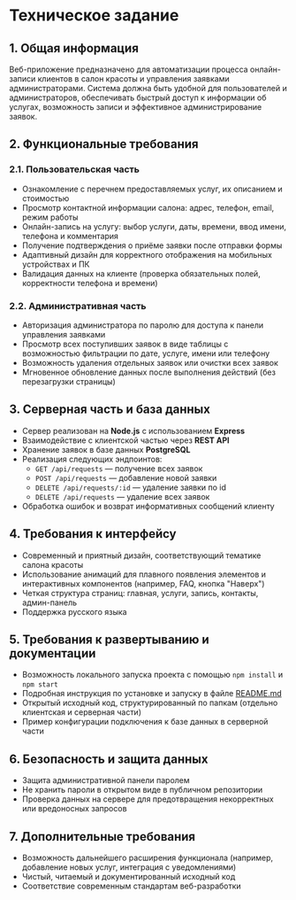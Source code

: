 # Техническое задание

## 1. Общая информация
Веб-приложение предназначено для автоматизации процесса онлайн-записи клиентов в салон красоты и управления заявками администраторами. Система должна быть удобной для пользователей и администраторов, обеспечивать быстрый доступ к информации об услугах, возможность записи и эффективное администрирование заявок.

## 2. Функциональные требования

### 2.1. Пользовательская часть
- Ознакомление с перечнем предоставляемых услуг, их описанием и стоимостью
- Просмотр контактной информации салона: адрес, телефон, email, режим работы
- Онлайн-запись на услугу: выбор услуги, даты, времени, ввод имени, телефона и комментария
- Получение подтверждения о приёме заявки после отправки формы
- Адаптивный дизайн для корректного отображения на мобильных устройствах и ПК
- Валидация данных на клиенте (проверка обязательных полей, корректности телефона и времени)

### 2.2. Административная часть
- Авторизация администратора по паролю для доступа к панели управления заявками
- Просмотр всех поступивших заявок в виде таблицы с возможностью фильтрации по дате, услуге, имени или телефону
- Возможность удаления отдельных заявок или очистки всех заявок
- Мгновенное обновление данных после выполнения действий (без перезагрузки страницы)

## 3. Серверная часть и база данных
- Сервер реализован на **Node.js** с использованием **Express**
- Взаимодействие с клиентской частью через **REST API**
- Хранение заявок в базе данных **PostgreSQL**
- Реализация следующих эндпоинтов:
  - `GET /api/requests` — получение всех заявок
  - `POST /api/requests` — добавление новой заявки
  - `DELETE /api/requests/:id` — удаление заявки по id
  - `DELETE /api/requests` — удаление всех заявок
- Обработка ошибок и возврат информативных сообщений клиенту

## 4. Требования к интерфейсу
- Современный и приятный дизайн, соответствующий тематике салона красоты
- Использование анимаций для плавного появления элементов и интерактивных компонентов (например, FAQ, кнопка "Наверх")
- Четкая структура страниц: главная, услуги, запись, контакты, админ-панель
- Поддержка русского языка

## 5. Требования к развертыванию и документации
- Возможность локального запуска проекта с помощью `npm install` и `npm start`
- Подробная инструкция по установке и запуску в файле [README.md](./README.md)
- Открытый исходный код, структурированный по папкам (отдельно клиентская и серверная части)
- Пример конфигурации подключения к базе данных в серверной части

## 6. Безопасность и защита данных
- Защита административной панели паролем
- Не хранить пароли в открытом виде в публичном репозитории
- Проверка данных на сервере для предотвращения некорректных или вредоносных запросов

## 7. Дополнительные требования
- Возможность дальнейшего расширения функционала (например, добавление новых услуг, интеграция с уведомлениями)
- Чистый, читаемый и документированный исходный код
- Соответствие современным стандартам веб-разработки 